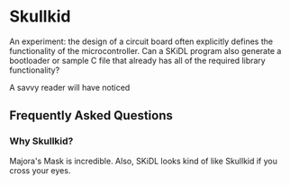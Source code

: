 # Skullkid

An experiment: the design of a circuit board often explicitly defines the functionality of the microcontroller. Can a SKiDL program also generate a bootloader or sample C file that already has all of the required library functionality?

A savvy reader will have noticed 

## Frequently Asked Questions
### Why Skullkid?
Majora's Mask is incredible. Also, SKiDL looks kind of like Skullkid if you cross your eyes.


